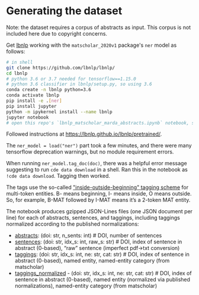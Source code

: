 # Generating the dataset

Note: the dataset requires a corpus of abstracts as input. This corpus is not included here due
to copyright concerns.

Get [lbnlp](https://github.com/lbnlp/lbnlp/) working with the `matscholar_2020v1` package's `ner`
model as follows:

```bash
# in shell
git clone https://github.com/lbnlp/lbnlp/
cd lbnlp
# python 3.6 or 3.7 needed for tensorflow==1.15.0
# python 3.6 classifier in lbnlp/setup.py, so using 3.6
conda create -n lbnlp python=3.6
conda activate lbnlp
pip install -e .[ner]
pip install jupyter
python -m ipykernel install --name lbnlp
jupyter notebook
# open this repo's `lbnlp_matscholar_marda_abstracts.ipynb` notebook, set to use lbnlp kernel
```

Followed instructions at <https://lbnlp.github.io/lbnlp/pretrained/>.

The `ner_model = load("ner")` part took a few minutes, and there were many tensorflow deprecation
warnings, but no module requirement errors.

When running `ner_model.tag_doc(doc)`, there was a helpful error message suggesting to run `cde data
download` in a shell. Ran this in the notebook as `!cde data download`. Tagging then worked.

The tags use the so-called ["inside-outside-beginning" tagging
scheme](https://en.m.wikipedia.org/wiki/Inside%E2%80%93outside%E2%80%93beginning_(tagging)) for
multi-token entities. B- means beginning, I- means inside, O means outside. So, for example, B-MAT
followed by I-MAT means it’s a 2-token MAT entity.

The notebook produces gzipped JSON-Lines files (one JSON document per line) for each of abstracts,
sentences, and taggings, including taggings normalized according to the published normalizations:

- [abstracts](https://n2t.net/ark:57802/md1snr3c886): (doi: str, n_sents: int) # DOI, number of sentences
- [sentences](https://n2t.net/ark:57802/md1rc4y7a15): (doi: str, idx_s: int, raw_s: str) # DOI, index of sentence in abstract (0-based), “raw” sentence (imperfect pdf->txt conversion)
- [taggings](https://n2t.net/ark:57802/md19sjz1c79): (doi: str, idx_s: int, ne: str, cat: str) # DOI, index of sentence in abstract (0-based), named entity, named-entity category (from matscholar)
- [taggings_normalized](https://n2t.net/ark:57802/md1nytzhs82) - (doi: str, idx_s: int, ne: str, cat: str) # DOI, index of sentence in abstract (0-based), named entity (normalized via published normalizations), named-entity category (from matscholar)
